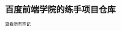 # 百度前端学院的练手项目仓库

[查看所有笔记](https://github.com/xluos/note-and-blog/tree/master/%E5%AD%A6%E4%B9%A0%E8%AE%B0%E5%BD%95/%E7%99%BE%E5%BA%A6IFE%E7%AC%94%E8%AE%B0)

